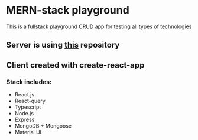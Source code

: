 # MERN-stack playground

This is a fullstack playground CRUD app for testing all types of technologies

## Server is using [this](https://github.com/alexander-rusiecki/dog-api) repository

## Client created with create-react-app

### Stack includes:

- React.js
- React-query
- Typescript
- Node.js
- Express
- MongoDB + Mongoose
- Material UI
